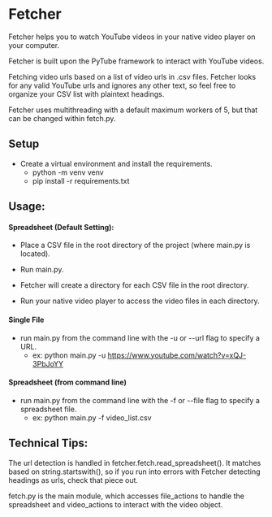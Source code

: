 # Fetcher
Fetcher helps you to watch YouTube videos in your native video player on your computer.

Fetcher is built upon the PyTube framework to interact with YouTube videos.

Fetching video urls based on a list of video urls in .csv files. 
Fetcher looks for any valid YouTube urls and ignores any other text, so feel free to organize your CSV list with plaintext headings.

Fetcher uses multithreading with a default maximum workers of 5, but that can be changed within fetch.py. 

## Setup
* Create a virtual environment and install the requirements.
    * python -m venv venv
    * pip install -r requirements.txt

## Usage:
#### Spreadsheet (Default Setting):
* Place a CSV file in the root directory of the project (where main.py is located).

* Run main.py.

* Fetcher will create a directory for each CSV file in the root directory.

* Run your native video player to access the video files in each directory.

#### Single File
* run main.py from the command line with the -u or --url flag to specify a URL.
    * ex: python main.py -u https://www.youtube.com/watch?v=xQJ-3PbJoYY


#### Spreadsheet (from command line)
* run main.py from the command line with the -f or --file flag to specify a spreadsheet file.
    * ex: python main.py -f video_list.csv


## Technical Tips:
The url detection is handled in fetcher.fetch.read_spreadsheet(). It matches based on string.startswith(),
so if you run into errors with Fetcher detecting headings as urls, check that piece out.

fetch.py is the main module, which accesses file_actions to handle the spreadsheet and video_actions to interact with the video object.


